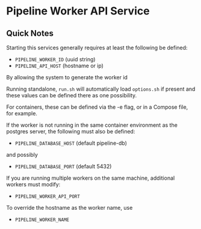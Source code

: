 # Pipeline Worker API Service

## Quick Notes
Starting this services generally requires at least the following be defined:
* `PIPELINE_WORKER_ID` (uuid string)
* `PIPELINE_API_HOST` (hostname or ip)

By allowing the system to generate the worker id 

Running standalone, `run.sh` will automatically load `options.sh` if present and these values can be defined there as
one possibility.

For containers, these can be defined via the -e flag, or in a Compose file, for example.

If the worker is not running in the same container environment as the postgres server, the following must
also be defined:
* `PIPELINE_DATABASE_HOST` (default pipeline-db)

and possibly
* `PIPELINE_DATABASE_PORT` (default 5432)

If you are running multiple workers on the same machine, additional workers must modify:
* `PIPELINE_WORKER_API_PORT`

To override the hostname as the worker name, use
* `PIPELINE_WORKER_NAME`
